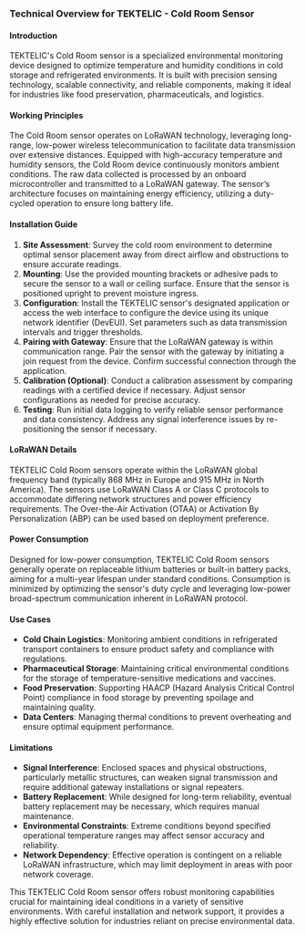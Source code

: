 ### Technical Overview for TEKTELIC - Cold Room Sensor

#### Introduction
TEKTELIC's Cold Room sensor is a specialized environmental monitoring device designed to optimize temperature and humidity conditions in cold storage and refrigerated environments. It is built with precision sensing technology, scalable connectivity, and reliable components, making it ideal for industries like food preservation, pharmaceuticals, and logistics.

#### Working Principles
The Cold Room sensor operates on LoRaWAN technology, leveraging long-range, low-power wireless telecommunication to facilitate data transmission over extensive distances. Equipped with high-accuracy temperature and humidity sensors, the Cold Room device continuously monitors ambient conditions. The raw data collected is processed by an onboard microcontroller and transmitted to a LoRaWAN gateway. The sensor’s architecture focuses on maintaining energy efficiency, utilizing a duty-cycled operation to ensure long battery life.

#### Installation Guide
1. **Site Assessment**: Survey the cold room environment to determine optimal sensor placement away from direct airflow and obstructions to ensure accurate readings.
2. **Mounting**: Use the provided mounting brackets or adhesive pads to secure the sensor to a wall or ceiling surface. Ensure that the sensor is positioned upright to prevent moisture ingress.
3. **Configuration**: Install the TEKTELIC sensor's designated application or access the web interface to configure the device using its unique network identifier (DevEUI). Set parameters such as data transmission intervals and trigger thresholds.
4. **Pairing with Gateway**: Ensure that the LoRaWAN gateway is within communication range. Pair the sensor with the gateway by initiating a join request from the device. Confirm successful connection through the application.
5. **Calibration (Optional)**: Conduct a calibration assessment by comparing readings with a certified device if necessary. Adjust sensor configurations as needed for precise accuracy.
6. **Testing**: Run initial data logging to verify reliable sensor performance and data consistency. Address any signal interference issues by re-positioning the sensor if necessary.

#### LoRaWAN Details
TEKTELIC Cold Room sensors operate within the LoRaWAN global frequency band (typically 868 MHz in Europe and 915 MHz in North America). The sensors use LoRaWAN Class A or Class C protocols to accommodate differing network structures and power efficiency requirements. The Over-the-Air Activation (OTAA) or Activation By Personalization (ABP) can be used based on deployment preference.

#### Power Consumption
Designed for low-power consumption, TEKTELIC Cold Room sensors generally operate on replaceable lithium batteries or built-in battery packs, aiming for a multi-year lifespan under standard conditions. Consumption is minimized by optimizing the sensor's duty cycle and leveraging low-power broad-spectrum communication inherent in LoRaWAN protocol.

#### Use Cases
- **Cold Chain Logistics**: Monitoring ambient conditions in refrigerated transport containers to ensure product safety and compliance with regulations.
- **Pharmaceutical Storage**: Maintaining critical environmental conditions for the storage of temperature-sensitive medications and vaccines.
- **Food Preservation**: Supporting HAACP (Hazard Analysis Critical Control Point) compliance in food storage by preventing spoilage and maintaining quality.
- **Data Centers**: Managing thermal conditions to prevent overheating and ensure optimal equipment performance.

#### Limitations
- **Signal Interference**: Enclosed spaces and physical obstructions, particularly metallic structures, can weaken signal transmission and require additional gateway installations or signal repeaters.
- **Battery Replacement**: While designed for long-term reliability, eventual battery replacement may be necessary, which requires manual maintenance.
- **Environmental Constraints**: Extreme conditions beyond specified operational temperature ranges may affect sensor accuracy and reliability.
- **Network Dependency**: Effective operation is contingent on a reliable LoRaWAN infrastructure, which may limit deployment in areas with poor network coverage.

This TEKTELIC Cold Room sensor offers robust monitoring capabilities crucial for maintaining ideal conditions in a variety of sensitive environments. With careful installation and network support, it provides a highly effective solution for industries reliant on precise environmental data.